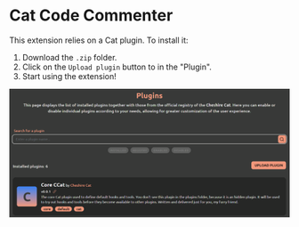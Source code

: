 # Cat Code Commenter

This extension relies on a Cat plugin.
To install it:

1. Download the `.zip` folder.
2. Click on the `Upload plugin` button to in the "Plugin".
3. Start using the extension!

![Upload plugin](import_plugin.png)
